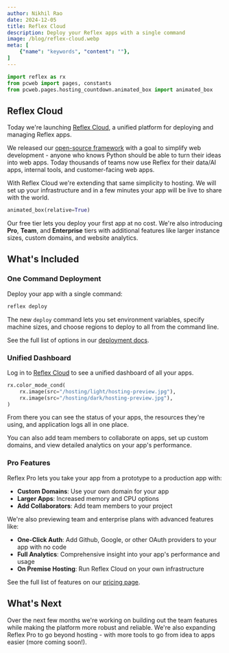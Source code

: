 ```yaml
---
author: Nikhil Rao
date: 2024-12-05
title: Reflex Cloud
description: Deploy your Reflex apps with a single command
image: /blog/reflex-cloud.webp
meta: [
    {"name": "keywords", "content": ""},
]
---
```


```python exec
import reflex as rx
from pcweb import pages, constants
from pcweb.pages.hosting_countdown.animated_box import animated_box
```

## Reflex Cloud

Today we're launching [Reflex Cloud](/hosting), a unified platform for deploying and managing Reflex apps.

We released our [open-source framework]({constants.GITHUB_URL}) with a goal to simplify web development - anyone who knows Python should be able to turn their ideas into web apps. Today thousands of teams now use Reflex for their data/AI apps, internal tools, and customer-facing web apps.

With Reflex Cloud we're extending that same simplicity to hosting. We will set up your infrastructure and in a few minutes your app will be live to share with the world.

```python eval
animated_box(relative=True)
```

Our free tier lets you deploy your first app at no cost. We're also introducing **Pro**, **Team**, and **Enterprise** tiers with additional features like larger instance sizes, custom domains, and website analytics.

## What's Included

### One Command Deployment

Deploy your app with a single command:

```bash 
reflex deploy
```

The new `deploy` command lets you set environment variables, specify machine sizes, and choose regions to deploy to all from the command line.

See the full list of options in our [deployment docs]({pages.docs.hosting.deploy_quick_start.path}).

### Unified Dashboard        

Log in to [Reflex Cloud]({constants.REFLEX_CLOUD_URL}) to see a unified dashboard of all your apps.

```python eval
rx.color_mode_cond(
    rx.image(src="/hosting/light/hosting-preview.jpg"),
    rx.image(src="/hosting/dark/hosting-preview.jpg"),
)
```

From there you can see the status of your apps, the resources they're using, and application logs all in one place.

You can also add team members to collaborate on apps, set up custom domains, and view detailed analytics on your app's performance.

### Pro Features

Reflex Pro lets you take your app from a prototype to a production app with:
* **Custom Domains**: Use your own domain for your app
* **Larger Apps**: Increased memory and CPU options
* **Add Collaborators**: Add team members to your project

We're also previewing team and enterprise plans with advanced features like:
* **One-Click Auth**: Add Github, Google, or other OAuth providers to your app with no code
* **Full Analytics**: Comprehensive insight into your app's performance and usage 
* **On Premise Hosting**: Run Reflex Cloud on your own infrastructure

See the full list of features on our [pricing page](/pricing).

## What's Next

Over the next few months we're working on building out the team features while making the platform more robust and reliable. We're also expanding Reflex Pro to go beyond hosting - with more tools to go from idea to apps easier (more coming soon!).
